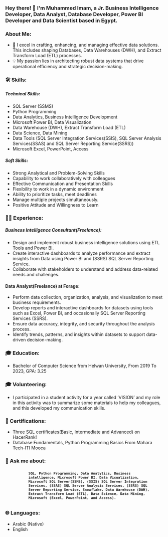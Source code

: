 ### Hey there! 👋 I'm Muhammed Imam, a Jr. Business Intelligence Developer, Data Analyst, Database Developer, Power BI Developer and Data Scientist based in Egypt.

### About Me:

* 🔭 I excel in crafting, enhancing, and managing effective data solutions. This includes shaping Databases, Data Warehouses (DWH), and Extract Transform Load (ETL) processes.
* 💡 My passion lies in architecting robust data systems that drive operational efficiency and strategic decision-making.

### 🛠️ Skills:

##### Technical Skills:

* SQL Server (SSMS)
* Python Programming
* Data Analytics, Business Intelligence Development
* Microsoft Power BI, Data Visualization
* Data Warehouse (DWH), Extract Transform Load (ETL)
* Data Science, Data Mining
* Data Tools (SQL Server Integration Services(SSIS), SQL Server Analysis Services(SSAS) and SQL Server Reporting Service(SSRS))
* Microsoft Excel, PowerPoint, Access

##### Soft Skills:

* Strong Analytical and Problem-Solving Skills
* Capability to work collaboratively with colleagues
* Effective Communication and Presentation Skills
* Flexibility to work in a dynamic environment
* Ability to prioritize tasks, meet deadlines
* Manage multiple projects simultaneously.
* Positive Attitude and Willingness to Learn

### 👨‍💻 Experience:

##### Business Intelligence Consultant(Freelance):

* Design and implement robust business intelligence solutions using ETL Tools and Power BI.
* Create interactive dashboards to analyze performance and extract insights from Data using Power BI and (SSRS) SQL Server Reporting Service.
* Collaborate with stakeholders to understand and address data-related needs and challenges.

#### Data Analyst(Freelance) at Forage:

* Perform data collection, organization, analysis, and visualization to meet business requirements.
* Develop reports and interactive dashboards for datasets using tools such as Excel, Power BI, and occasionally SQL Server Reporting Services (SSRS).
* Ensure data accuracy, integrity, and security throughout the analysis process.
* Identify trends, patterns, and insights within datasets to support data-driven decision-making.

### 🎓 Education:

* Bachelor of Computer Science from Helwan University, From 2019 To 2023, GPA: 3.25

### 🎓 Volunteering:

* I participated in a student activity for a year called ‘VISION’ and my role in this activity was to summarize some materials to help my colleagues, and this developed my communication skills.

### 🚀 Certifications:

* Three SQL certificates(Basic, Intermediate and Advanced) on HacerRank!
* Database Fundamentals, Python Programming Basics From Mahara Tech-ITI Mooca

### 💬 Ask me about:

<pre class="Input" style="
font-size: 13px;
font-weight: bold;
margin-left: 66px;
margin-right: 10px;
margin-top: 10px;
margin-bottom: 5px;
padding: 8px;
overflow:scroll;
"><code>SQL, Python Programming, Data Analytics, Business intelligence, Microsoft Power BI, Data Visualization, Microsoft SQL Server(SSMS), (SSIS) SQL Server Integration Services, (SSAS) SQL Server Analysis Services, (SSRS) SQL Server Reporting Service, Snowflake, Data Warehouse (DWH), Extract Transform Load (ETL), Data Science, Data Mining, Microsoft (Excel, PowerPoint, and Access).</code></pre>

### 🌐 Languages:

* Arabic (Native)
* English

<!--
**Muhammed-Imam/Muhammed-Imam** is a ✨ _special_ ✨ repository because its `README.md` (this file) appears on your GitHub profile.

Here are some ideas to get you started:

- 🔭 I’m currently working on ...
- 🌱 I’m currently learning ...
- 👯 I’m looking to collaborate on ...
- 🤔 I’m looking for help with ...
- 💬 Ask me about ...
- 📫 How to reach me: ...
- 😄 Pronouns: ...
- ⚡ Fun fact: ...
-->
